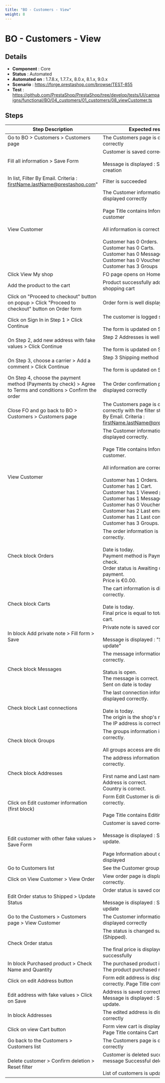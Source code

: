```yaml
---
title: "BO - Customers - View"
weight: 8
---
```


# BO - Customers - View
## Details
* **Component** : Core
* **Status** : Automated
* **Automated on** : 1.7.8.x, 1.7.7.x, 8.0.x, 8.1.x, 9.0.x
* **Scenario** : https://forge.prestashop.com/browse/TEST-855
* **Test** : https://github.com/PrestaShop/PrestaShop/tree/develop/tests/UI/campaigns/functional/BO/04_customers/01_customers/08_viewCustomer.ts

## Steps
| Step Description | Expected result |
| ----- | ----- |
| Go to BO > Customers > Customers page | The Customers page is displayed correctly |
| Fill all information > Save Form | Customer is saved correctly<br><br>Message is displayed : Successful creation |
| In list, Filter By Email. Criteria : firstName.lastName@prestashop.com" | Filter is succeeded |
| View Customer | The Customer information page is displayed correctly<br><br>Page Title contains Information about customer<br><br>All information is correct<br><br>Customer has 0 Orders.<br>Customer has 0 Carts.<br>Customer has 0 Messages.<br>Customer has 0 Vouchers.<br>Customer has 3 Groups |
| Click View My shop | FO page opens on Homepage |
| Add the product to the cart | Product successfully added to your shopping cart |
| Click on "Proceed to checkout" button on popup > Click "Proceed to checkout" button on Order form | Order form is well displayed |
| Click on Sign In in Step 1 > Click Continue | The customer is logged successfully<br><br>The form is updated on Step 2 |
| On Step 2, add new address with fake values > Click Continue | Step 2 Addresses is well saved<br><br>The form is updated on Step 3 |
| On Step 3, choose a carrier > Add a comment > Click Continue | Step 3 Shipping method is well saved<br><br>The form is updated on Step 4 |
| On Step 4, choose the payment method (Payments by check) > Agree to Terms and conditions > Confirm the order | The Order confirmation page is displayed correctly |
| Close FO and go back to BO > Customers > Customers page | The Customers page is displayed correctly with the filter still on (Filter By Email. Criteria : firstName.lastName@prestashop.com) |
| View Customer | The Customer information page is displayed correctly.<br><br>Page Title contains Information about customer.<br><br>All information are correct.<br><br>Customer has 1 Orders.<br>Customer has 1 Cart.<br>Customer has 1 Viewed product.<br>Customer has 1 Message.<br>Customer has 0 Vouchers.<br>Customer has 2 Last emails.<br>Customer has 1 Last connections.<br>Customer has 3 Groups. |
| Check block Orders | The order information is displayed correctly.<br><br>Date is today.<br>Payment method is Payments by check.<br>Order status is Awaiting check payment.<br>Price is €0.00. |
| Check block Carts | The cart information is displayed correctly.<br><br>Date is today.<br>Final price is equal to total price of the cart. |
| In block Add private note > Fill form > Save | Private note is saved correctly.<br><br>Message is displayed : "Successful update" |
| Check block Messages | The message information is displayed correctly.<br><br>Status is open.<br>The message is correct.<br>Sent on date is today |
| Check block Last connections | The last connection information is displayed correctly.<br><br>Date is today.<br>The origin is the shop's name.<br>The IP address is correct. |
| Check block Groups | The groups information is displayed correctly.<br><br>All groups access are displayed. |
| Check block Addresses | The address information is displayed correctly.<br><br>First name and Last name are correct.<br>Address is correct.<br>Country is correct. |
| Click on Edit customer information (first block) | Form Edit Customer is displayed correctly.<br><br>Page Title contains Editing customer |
| Edit customer with other fake values > Save Form | Customer is saved correctly.<br><br>Message is displayed : Successful update.<br><br>Page Information about customer is displayed |
| Go to Customers list | See the Customer group is Visitor |
| Click on View Customer > View Order | View order page is displayed correctly. |
| Edit Order status to Shipped > Update Status | Order status is saved correctly.<br><br>Message is displayed : Successful update |
| Go to the Customers > Customers page > View Customer | The Customer information page is displayed correctly |
| Check Order status | The status is changed successfully (Shipped).<br><br>The final price is displayed successfully |
| In block Purchased product > Check Name and Quantity | The purchased product is correct.<br>The product purchased number is 1 |
| Click on edit Address button | Form edit address is displayed correctly. Page Title contains Edit |
| Edit address with fake values > Click on Save | Address is saved correctly.<br>Message is displayed : Successful update. |
| In block Addresses | The edited address is displayed correctly |
| Click on view Cart button | Form view cart is displayed correctly.<br>Page Title contains Cart |
| Go back to the Customers > Customers list | The Customers page is displayed correctly |
| Delete customer > Confirm deletion > Reset filter | Customer is deleted successfully, with message Successful deletion<br><br>List of customers is updated |